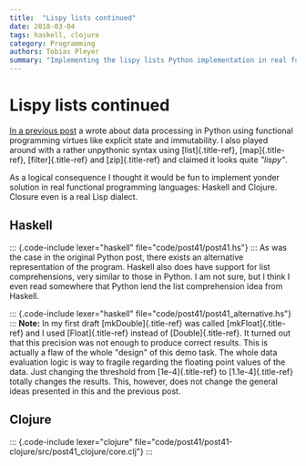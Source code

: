 ```yaml
---
title:  "Lispy lists continued"
date: 2018-03-04
tags: haskell, clojure
category: Programming
authors: Tobias Pleyer
summary: "Implementing the lispy lists Python implementation in real functional programming languages"
---
```


Lispy lists continued
=====================

[In a previous post](./2018-02-05-Lispy-lists-in-Python.html) a wrote
about data processing in Python using functional programming virtues
like explicit state and immutability. I also played around with a rather
unpythonic syntax using [list]{.title-ref}, [map]{.title-ref},
[filter]{.title-ref} and [zip]{.title-ref} and claimed it looks quite
*"lispy"*.

As a logical consequence I thought it would be fun to implement yonder
solution in real functional programming languages: Haskell and Clojure.
Closure even is a real Lisp dialect.

Haskell
-------

::: {.code-include lexer="haskell" file="code/post41/post41.hs"}
:::
As was the case in the original Python post, there exists an alternative
representation of the program. Haskell also does have support for list
comprehensions, very similar to those in Python. I am not sure, but I
think I even read somewhere that Python lend the list comprehension idea
from Haskell.

::: {.code-include lexer="haskell" file="code/post41/post41_alternative.hs"}
:::
**Note:** In my first draft [mkDouble]{.title-ref} was called
[mkFloat]{.title-ref} and I used [Float]{.title-ref} instead of
[Double]{.title-ref}. It turned out that this precision was not enough
to produce correct results. This is actually a flaw of the whole
"design" of this demo task. The whole data evaluation logic is way to
fragile regarding the floating point values of the data. Just changing
the threshold from [1e-4]{.title-ref} to [1.1e-4]{.title-ref} totally
changes the results. This, however, does not change the general ideas
presented in this and the previous post.

Clojure
-------

::: {.code-include lexer="clojure" file="code/post41/post41-clojure/src/post41_clojure/core.clj"}
:::